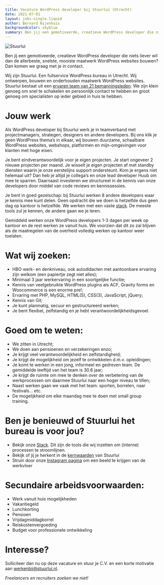 ```yaml
---
title: Vacature WordPress developer bij Stuurlui (Utrecht)
date: 2021-07-01
layout: jobs-single.liquid
author: Bernard Nijenhuis
backgroundcolor: skyblue
summary: Ben jij een gemotiveerde, creatieve WordPress developer die niets liever wil dan de allerbeste, snelste, mooiste maatwerk WordPress websites bouwen? Dan komen we graag met je in contact.
---
```


![[Stuurlui](https://stuurlui.nl/)](/_img/werkgevers/stuurlui.png)

Ben jij een gemotiveerde, creatieve WordPress developer die niets liever wil dan de allerbeste, snelste, mooiste maatwerk WordPress websites bouwen? Dan komen we graag met je in contact.

Wij zijn Stuurlui. Een fullservice WordPress bureau in Utrecht. Wij ontwerpen, bouwen en onderhouden maatwerk WordPress websites. Stuurlui bestaat uit een [ervaren team van 21 bemanningsleden](https://stuurlui.nl/onze-bemanning/). We zijn klein genoeg om snel te schakelen en persoonlijk contact te hebben en groot genoeg om specialisten op ieder gebied in huis te hebben.

# Jouw werk

Als WordPress developer bij Stuurlui werk je in teamverband met projectmanagers, strategen, designers en andere developers. Bij ons klik je geen WordPress thema’s in elkaar, wij bouwen duurzame, schaalbare WordPress websites, webshops, platformen en mijn-omgevingen voor klanten met hoge eisen.

Je bent eindverantwoordelijk voor je eigen projecten. Je start ongeveer 2 nieuwe projecten per maand. Je wisselt je eigen projecten af met standby diensten waarin je onze eerstelijns support ondersteunt. Kom je ergens niet helemaal uit? Dan heb je altijd je collega’s en onze lead developer Huub om mee te sparren. Daarnaast investeren we structureel in de kennis van onze developers door middel van code reviews en kennissessies.

Je bent in goed gezelschap: bij Stuurlui werken 8 andere developers waar je kennis mee kunt delen. Geen opdracht die we doen is hetzelfde dus geen dag op kantoor is hetzelfde. We werken met een vaste [stack](https://stuurlui.nl/stack/). De meeste tools zul je kennen, de andere gaan we je leren.

Gemiddeld werken onze WordPress developers 1-3 dagen per week op kantoor en de rest werken ze vanuit huis. We voorzien dat dit zo zal blijven als de maatregelen van de overheid volledig werken op kantoor weer toelaten.

# Wat wij zoeken:

-   HBO werk- en denkniveau, ook autodidacten met aantoonbare ervaring zijn welkom (een papiertje zegt niet alles);
-   Minimaal 3 jaar werkervaring in een soortgelijke functie;
-   Kennis van veelgebruikte WordPress plugins als ACF, Gravity forms en Woocommerce is een enorme pre!;
-   Ervaring met PHP, MySQL, HTML(5), CSS(3), JavaScript, jQuery;
-   Kennis van Git;
-   Je kunt planmatig, secuur en gestructureerd werken;
-   Je bent flexibel, zelfstandig en je hebt verantwoordelijkheidsgevoel.

# Goed om te weten:

-   We zitten in Utrecht;
-   We doen aan pensioenen en verzekeringen enzo;
-   Je krijgt veel verantwoordelijkheid en zelfstandigheid;
-   Je krijgt de mogelijkheid om jezelf te ontwikkelen d.m.v. opleidingen;
-   Je komt te werken in een jong, informeel en gedreven team. De gemiddelde leeftijd van het team is 30.6 jaar;
-   Je krijgt de ruimte om mee te denken over de verbetering van de werkprocessen om daarmee Stuurlui naar een hoger niveau te tillen;
-   Naast werken gaan we vaak met het team: sporten, borrelen, naar festivals… etc.
-   De mogelijkheid om elke maandag mee te doen met small group training.

# Ben je benieuwd of Stuurlui het bureau is voor jou?

-   Bekijk onze [Stack](https://stuurlui.nl/over-ons/stack/). Dit zijn de tools die wij inzetten om (interne) processen te stroomlijnen.
-   Bekijk of jij je herkent in de [kernwaarden](https://stuurlui.nl/kernwaarden-stuurlui-online-marketing/) van Stuurlui
-   Struin door onze [Instagram pagina](https://www.instagram.com/stuurlui) om een beeld te krijgen van de werkvloer

# Secundaire arbeidsvoorwaarden:

-   Werk vanuit huis mogelijkheden
-   Vakantiegeld
-   Lunchkorting
-   Pensioen
-   Vrijdagmiddagborrel
-   Reiskostenvergoeding
-   Budget voor professionele ontwikkeling

# Interesse?

Solliciteer dan nu op deze vacature en stuur je C.V. en een korte motivatie aan <werkenbij@stuurlui.nl>.

_Freelancers en recruiters zoeken we niet!_
